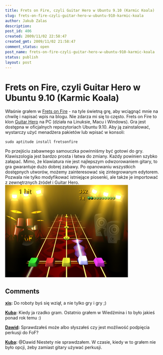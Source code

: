 ```yaml
---
title: Frets on Fire, czyli Guitar Hero w Ubuntu 9.10 (Karmic Koala)
slug: frets-on-fire-czyli-guitar-hero-w-ubuntu-910-karmic-koala
author: Jakub Zalas
description: 
post_id: 406
created: 2009/11/02 22:58:47
created_gmt: 2009/11/02 21:58:47
comment_status: open
post_name: frets-on-fire-czyli-guitar-hero-w-ubuntu-910-karmic-koala
status: publish
layout: post
---
```


<!--Właśnie grałem w Frets on Fire - na tyle świetną grę, aby wciągnąć mnie na chwilę i napisać wpis na blogu. Nie zdarza mi się to często. Frets on Fire to klon Guitar Hero na PC (działa na Linuksie, Macu i Windows).-->

# Frets on Fire, czyli Guitar Hero w Ubuntu 9.10 (Karmic Koala)

Właśnie grałem w [Frets on Fire](http://fretsonfire.sourceforge.net/) \- na tyle świetną grę, aby wciągnąć mnie na chwilę i napisać wpis na blogu. Nie zdarza mi się to często. Frets on Fire to klon [Guitar Hero](http://hub.guitarhero.com/) na PC (działa na Linuksie, Macu i Windows). Gra jest dostępna w oficjalnych repozytoriach Ubuntu 9.10. Aby ją zainstalować, wystarczy użyć menadżera pakietów lub wpisać w konsoli: 
    
    
    sudo aptitude install fretsonfire

Po przejściu zabawnego samouczka powinniśmy być gotowi do gry. Klawiszologia jest bardzo prosta i łatwa do zmiany. Każdy powinien szybko załapać. Mimo, że klawiatura nie jest najlepszym odwzorowaniem gitary, to gra gwarantuje dużo dobrej zabawy. Po opanowaniu wszystkich dostępnych utworów, możemy zainteresować się zintegrowanym edytorem. Pozwala nie tylko modyfikować istniejące piosenki, ale także je importować z zewnętrznych źródeł i Guitar Hero. ![Frets on Fire](/uploads/wp/2009/11/frets-on-fire-04-400x300.png)

## Comments

**[xis](#2978 "2009-11-03 01:04:42"):** Do roboty byś się wziął, a nie tylko gry i gry ;)

**[Kuba](#2979 "2009-11-03 08:42:44"):** Kiedy ja rzadko gram. Ostatnio grałem w Wiedźmina i to było jakieś ponad rok temu :)

**[Dawid](#3021 "2011-02-13 11:22:13"):** Sprawdzałeś może albo słyszałeś czy jest możliwość podpięcia perkusji do FoF?

**[Kuba](#3026 "2011-02-14 08:32:05"):** @Dawid Niestety nie sprawdzałem. W czasie, kiedy w to grałem nie było opcji, żeby zamiast gitary używać perkusji.

